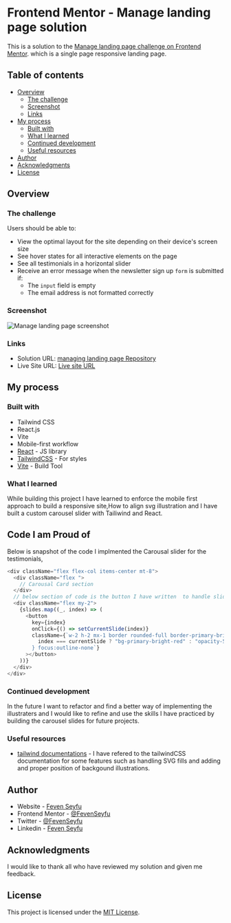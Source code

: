 # Frontend Mentor - Manage landing page solution

This is a solution to the [Manage landing page challenge on Frontend Mentor](https://www.frontendmentor.io/challenges/manage-landing-page-SLXqC6P5). which is a single page responsive landing page.

## Table of contents

- [Overview](#overview)
  - [The challenge](#the-challenge)
  - [Screenshot](#screenshot)
  - [Links](#links)
- [My process](#my-process)
  - [Built with](#built-with)
  - [What I learned](#what-i-learned)
  - [Continued development](#continued-development)
  - [Useful resources](#useful-resources)
- [Author](#author)
- [Acknowledgments](#acknowledgments)
- [License](#license)

## Overview

### The challenge

Users should be able to:

- View the optimal layout for the site depending on their device's screen size
- See hover states for all interactive elements on the page
- See all testimonials in a horizontal slider
- Receive an error message when the newsletter sign up `form` is submitted if:
  - The `input` field is empty
  - The email address is not formatted correctly

### Screenshot

![Manage landing page screenshot](https://github.com/FevenSeyfu/manage-landing-page/manage-landing-page-screenshot.png)

### Links

- Solution URL: [managing landing page Repository](https://github.com/FevenSeyfu/manage-landing-page)
- Live Site URL: [Live site URL](https://manage-landing-page-feven.netlify.app/)

## My process

### Built with

- Tailwind CSS
- React.js
- Vite
- Mobile-first workflow
- [React](https://reactjs.org/) - JS library
- [TailwindCSS](https://tailwindcss.com/) - For styles
- [Vite](https://vitejs.dev/) - Build Tool

### What I learned

While building this project I have learned to enforce the mobile first approach to build a responsive site,How to align svg illustration and I have built a custom carousel slider with Tailiwind and React.

## Code I am Proud of
Below is snapshot of the code I implmented the Carousal slider for the testimonials,
```js
<div className="flex flex-col items-center mt-8">
  <div className="flex ">
    // Carousal Card section
  </div>
  // below section of code is the button I have written  to handle slider and select the specific testimonial card to show
  <div className="flex my-2">
    {slides.map((_, index) => (
      <button
        key={index}
        onClick={() => setCurrentSlide(index)}
        className={`w-2 h-2 mx-1 border rounded-full border-primary-bright-red ${
          index === currentSlide ? "bg-primary-bright-red" : "opacity-50"
        } focus:outline-none`}
      ></button>
    ))}
  </div>
</div>
```

### Continued development

In the future I want to refactor and find a better way of implementing the illustraters and I would like to refine and use the skills I have practiced by building the carousel slides for future projects.

### Useful resources

- [tailwind documentations](https://tailwindcss.com/) - I have refered to the tailwindCSS documentation for some features such as handling SVG fills and adding and proper position of  backgound illustrations.

## Author

- Website - [Feven Seyfu](https://fevenseyfu.tech/)
- Frontend Mentor - [@FevenSeyfu](https://www.frontendmentor.io/profile/FevenSeyfu)
- Twitter - [@FevenSeyfu](https://www.twitter.com/FevenSeyfu)
- Linkedin - [Feven Seyfu](https://www.linkedin.com/in/fevenseyfu/)


## Acknowledgments

I would like to thank all who have reviewed my solution and given me feedback.

## License

This project is licensed under the [MIT License](LICENSE).